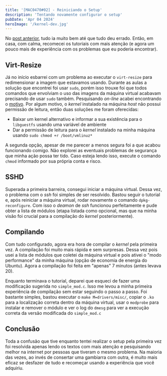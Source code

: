 ```yaml
---
title: '[MAC0470#02] - Reiniciando o Setup'
description: 'Tentando novamente configurar o setup'
pubDate: 'Apr 04 2024'
heroImage: '/kernel-dev.jpg'
---
```


No [post anterior](/blog/mac0470-01-kernel-contrib-setup), tudo ia muito bem até que tudo deu errado. Então, em casa, com calma, recomecei os tutoriais com mais atenção (e agora um pouco mais de experiência com os problemas que eu poderia encontrar).

## Virt-Resize

Já no início esbarrei com um problema ao executar o `virt-resize` para redimensionar a imagem que estavamos usando. Durante as aulas a solução que encontrei foi usar `sudo`, porém isso trouxe foi que todos comandos que envolviam o uso das imagens da máquina virtual acabavam precisando de usar `sudo` também. Pesquisando _on-line_ acabei encontrando o [motivo](https://askubuntu.com/questions/1046828/how-to-run-libguestfs-tools-tools-such-as-virt-make-fs-without-sudo). Por algum motivo, o _kernel_ instalado na máquina _host_ não possui permissão de leitura, então duas soluções me foram oferecidas:

- Baixar um kernel alternativo e informar a sua existência para o `libguestfs` usando uma variável de ambiente
- Dar a permissão de leitura para o _kernel_ instalado na minha máquina usando `sudo chmod +r /boot/vmlinuz*`

A segunda opção, apesar de me parecer a menos segura foi a que acabou funcionando comigo. Não explorei as eventuais problemas de segurança que minha ação possa ter tido. Caso esteja lendo isso, execute o comando `chmod` informado por sua própria conta e risco.

## SSHD

Superada a primeira barreira, consegui iniciar a máquina virtual. Dessa vez, o problema com o _ssh_ foi simples de ser resolvido. Bastou seguir o tutorial e, após reiniciar a máquina virtual, rodar novamente o comando `dpkg-reconfigure`. Com isso o _deamon_ de _ssh_ funcionou perfeitamente e pude obter a lista de módulos (etapa listada como opcional, mas que na minha visão foi crucial para a compilação do _kernel_ posteriormente).

## Compilando

Com tudo configurado, agora era hora de compilar o _kernel_ pela primeira vez. A compilação foi muito mais rápida e sem surpresas. Dessa vez pois usei a lista de módulos que coletei da máquina virtual e pois ativei o "modo performance" da minha máquina (opção de economia de energia do Ubuntu). Agora a compilação foi feita em "apenas" 7 minutos (antes levava 20).

Enquanto terminava o tutorial, deparei que esqueci de fazer uma modificação sugerida no `simple_mod.c`. Isso me levou a minha primeira experiência de compilação sem estar seguindo o passo a passo. Foi bastante simples, bastou executar o `make M=drivers/misc/`, copiar o `.ko` para a localização correta dentro da máquina virtual, usar o `modprobe` para instalar e remover o módulo e ver o log do `dmesg` para ver a execução correta da versão modificada do `simple_mod.c`

## Conclusão

Toda a confusão que tive enquanto tentei realizar o setup pela primeira vez foi resolvida apenas lendo os textos com mais atenção e pesquisando melhor na internet por pessoas que tiveram o mesmo problema. Na maioria das vezes, ao invés de consertar uma gambiarra com outra, é muito mais eficaz se desfazer de tudo e recomeçar usando a experiência que você adquiriu.